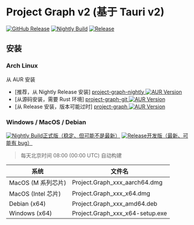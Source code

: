 # Project Graph v2 (基于 Tauri v2)

[![GitHub Release](https://img.shields.io/github/v/release/LiRenTech/project-graph)](https://github.com/LiRenTech/project-graph/releases/latest)
[![Nightly Build](https://github.com/LiRenTech/project-graph/actions/workflows/nightly.yml/badge.svg)](https://github.com/LiRenTech/project-graph/actions/workflows/publish.yml)
[![Release](https://github.com/LiRenTech/project-graph/actions/workflows/release.yml/badge.svg)](https://github.com/LiRenTech/project-graph/actions/workflows/publish.yml)

## 安装

### Arch Linux

从 AUR 安装

- [推荐，从 Nightly Release 安装] [project-graph-nightly ![AUR Version](https://img.shields.io/aur/version/project-graph-nightly?cacheSeconds=0)](https://aur.archlinux.org/packages/project-graph-nightly)
- [从源码安装，需要 Rust 环境] [project-graph-git ![AUR Version](https://img.shields.io/aur/version/project-graph-git?cacheSeconds=0)](https://aur.archlinux.org/packages/project-graph-git)
- [从 Release 安装，版本可能过时] [project-graph ![AUR Version](https://img.shields.io/aur/version/project-graph?cacheSeconds=0)](https://aur.archlinux.org/packages/project-graph)

### Windows / MacOS / Debian

[![Nightly Build](https://github.com/LiRenTech/project-graph/actions/workflows/nightly.yml/badge.svg)正式版（稳定、但可能不是最新）](https://github.com/LiRenTech/project-graph/releases/latest)
[![Release](https://github.com/LiRenTech/project-graph/actions/workflows/release.yml/badge.svg)开发版（最新、可能有 bug）](https://github.com/LiRenTech/project-graph/releases/tag/nightly)

> 每天北京时间 08:00 (00:00 UTC) 自动构建

| 系统               | 文件名                          |
| ------------------ | ------------------------------- |
| MacOS (M 系列芯片) | Project.Graph_xxx_aarch64.dmg   |
| MacOS (Intel 芯片) | Project.Graph_xxx_x64.dmg       |
| Debian (x64)       | Project.Graph_xxx_amd64.deb     |
| Windows (x64)      | Project.Graph_xxx_x64-setup.exe |

